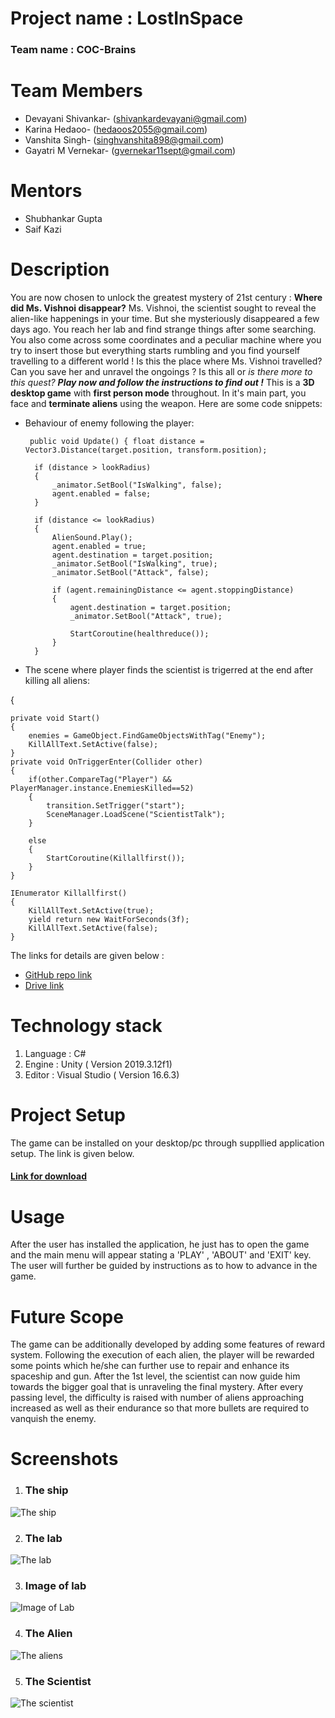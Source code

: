 # **Project name : LostInSpace**
### **Team name : COC-Brains**
# **Team Members**
* Devayani Shivankar- (shivankardevayani@gmail.com)
* Karina Hedaoo- (hedaoos2055@gmail.com)
* Vanshita Singh- (singhvanshita898@gmail.com)
* Gayatri M Vernekar- (gvernekar11sept@gmail.com)
# **Mentors**
* Shubhankar Gupta
* Saif Kazi
# **Description**
You are now chosen to unlock the greatest mystery of 21st century : **Where did Ms. Vishnoi disappear?**
Ms. Vishnoi, the scientist sought to reveal the alien-like happenings in your time. But she mysteriously disappeared a few days ago. You reach her lab and find strange things after some searching. You also come across some coordinates and a peculiar machine where you try to insert those but everything starts rumbling and you find yourself travelling to a different world ! Is this the place where Ms. Vishnoi travelled? Can you save her and unravel the ongoings ? Is this all or *is there more to this quest?*
***Play now and follow the instructions to find out !***
This is a **3D desktop game** with **first person mode** throughout. In it's main part, you face and **terminate aliens** using the weapon. Here are some code snippets:
* Behaviour of enemy following the player:


       public void Update() { float distance = Vector3.Distance(target.position, transform.position);
    
        if (distance > lookRadius)
        {
            _animator.SetBool("IsWalking", false);
            agent.enabled = false;
        }

        if (distance <= lookRadius)
        {
            AlienSound.Play();
            agent.enabled = true;
            agent.destination = target.position;
            _animator.SetBool("IsWalking", true);
            _animator.SetBool("Attack", false);

            if (agent.remainingDistance <= agent.stoppingDistance)
            {
                agent.destination = target.position;
                _animator.SetBool("Attack", true);
                      
                StartCoroutine(healthreduce());
            }
        }
   
    
* The scene where player finds the scientist is trigerred at the end after killing all aliens:

{

    private void Start()
    {
        enemies = GameObject.FindGameObjectsWithTag("Enemy");
        KillAllText.SetActive(false);
    }
    private void OnTriggerEnter(Collider other)
    {
        if(other.CompareTag("Player") && PlayerManager.instance.EnemiesKilled==52)
        {
            transition.SetTrigger("start");
            SceneManager.LoadScene("ScientistTalk");   
        }

        else
        {
            StartCoroutine(Killallfirst());
        }
    }

    IEnumerator Killallfirst()
    {
        KillAllText.SetActive(true);
        yield return new WaitForSeconds(3f);
        KillAllText.SetActive(false);
    }

 

The links for details are given below : 

* [GitHub repo link](https://devayanishivankar.github.io/COC-Brains/)
* [Drive link](https://drive.google.com/drive/folders/1hswk99uKauwniFC51uR5ICuy-NITPK6t?usp=sharing)


# **Technology stack**
1. Language : C#
2. Engine : Unity ( Version 2019.3.12f1)
3. Editor : Visual Studio ( Version 16.6.3)

# **Project Setup**
The game can be installed on your desktop/pc through suppllied application setup. The link is given below.
#### [Link for download](https://drive.google.com/file/d/1jXvImX5CslbmP7NiMgQzPqBF-wZS5ait/view?usp=drivesdk)

# **Usage**
After the user has installed the application, he just has to open the game and the main menu will appear stating a 'PLAY' , 'ABOUT' and 'EXIT' key. The user will further be guided by instructions as to how to advance in the game.


# **Future Scope**
The game can be additionally developed by adding some features of reward system. Following the execution of each alien, the player will be rewarded some points which he/she can further use to repair and enhance its spaceship and gun. After the 1st level, the scientist can now guide him towards the bigger goal that is unraveling the final mystery. After every passing level, the difficulty is raised with number of aliens approaching increased as well as their endurance so that more bullets are required to vanquish the enemy.


# **Screenshots**
1. ### The ship
![The ship](https://drive.google.com/uc?export=view&id=1HuQA-kR_Ox5hz0bSvBZ13301ryDWC-rm)

2. ### The lab
![The lab](https://drive.google.com/uc?export=view&id=1IL0AU9fnf-8-l6oD9IWsfHu6go4MVd7B)

3. ### Image of lab
![Image of Lab](https://drive.google.com/uc?export=view&id=1I6hhryKGoVSWEfEf6gaaq8kgx2nyjU6j)

4. ### The Alien
![The aliens](https://drive.google.com/uc?export=view&id=1IQKPY3_zunpkjjcm3F9YS6Pvo-VZj2Fz)

5. ### The Scientist
![The scientist](https://drive.google.com/uc?export=view&id=1Icvbeng4V6nd7HfStchViKcnAsAxmXkv)

